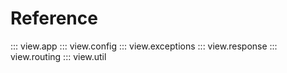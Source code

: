 # Reference

::: view.app
::: view.config
::: view.exceptions
::: view.response
::: view.routing
::: view.util
